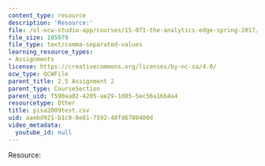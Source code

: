 ```yaml
---
content_type: resource
description: 'Resource:'
file: /ol-ocw-studio-app/courses/15-071-the-analytics-edge-spring-2017/aaebd921b1c08e81759240fd6780400d_pisa2009test.csv
file_size: 105979
file_type: text/comma-separated-values
learning_resource_types:
- Assignments
license: https://creativecommons.org/licenses/by-nc-sa/4.0/
ocw_type: OCWFile
parent_title: 2.5 Assignment 2
parent_type: CourseSection
parent_uid: f590aa02-4205-ae29-1d85-5ec56a16b4a4
resourcetype: Other
title: pisa2009test.csv
uid: aaebd921-b1c0-8e81-7592-40fd6780400d
video_metadata:
  youtube_id: null
---
```

Resource: